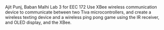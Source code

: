 Ajit Punj, Baban Malhi
Lab 3 for EEC 172
Use XBee wireless communication device to communicate between two Tiva microcontrollers, and create a wireless texting device and a wireless ping pong game using the IR receiver, and OLED display, and the XBee. 
